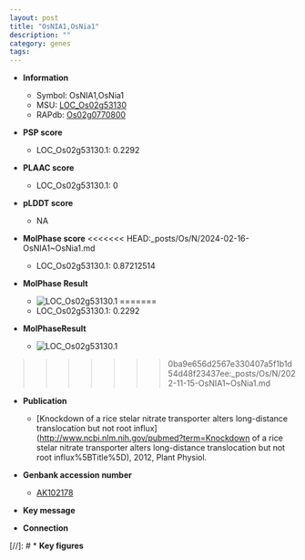 ```yaml
---
layout: post
title: "OsNIA1,OsNia1"
description: ""
category: genes
tags: 
---
```


* **Information**  
    + Symbol: OsNIA1,OsNia1  
    + MSU: [LOC_Os02g53130](http://rice.plantbiology.msu.edu/cgi-bin/ORF_infopage.cgi?orf=LOC_Os02g53130)  
    + RAPdb: [Os02g0770800](http://rapdb.dna.affrc.go.jp/viewer/gbrowse_details/irgsp1?name=Os02g0770800)  

* **PSP score**  
    + LOC_Os02g53130.1: 0.2292 

* **PLAAC score**  
    + LOC_Os02g53130.1: 0 

* **pLDDT score**
    + NA


* **MolPhase score**
<<<<<<< HEAD:_posts/Os/N/2024-02-16-OsNIA1~OsNia1.md
    + LOC_Os02g53130.1: 0.87212514

* **MolPhase Result**
    + ![LOC_Os02g53130.1](https://304243504.github.io/Pictures/LOC_Os02g/LOC_Os02g53130.1.png)
=======
    + LOC_Os02g53130.1: 0.2292

* **MolPhaseResult**
    + ![LOC_Os02g53130.1](https://ricepsp.github.io/pictures/LOC_Os02g/LOC_Os02g53130.1.png)
>>>>>>> 0ba9e656d2567e330407a5f1b1d54d48f23437ee:_posts/Os/N/2022-11-15-OsNIA1~OsNia1.md

* **Publication**  
    + [Knockdown of a rice stelar nitrate transporter alters long-distance translocation but not root influx](http://www.ncbi.nlm.nih.gov/pubmed?term=Knockdown of a rice stelar nitrate transporter alters long-distance translocation but not root influx%5BTitle%5D), 2012, Plant Physiol.

* **Genbank accession number**  
    + [AK102178](http://www.ncbi.nlm.nih.gov/nuccore/AK102178)

* **Key message**  

* **Connection**  

[//]: # * **Key figures**  


